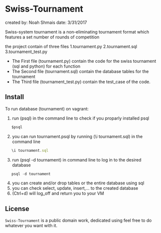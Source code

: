 # Swiss-Tournament
created by: Noah Shmais
date: 3/31/2017

Swiss-system tournament is a non-eliminating tournament format which features a set number of rounds of competition


the project contain of three files 
1.tournament.py
2.tournament.sql
3.tournament_test.py


- The First file (tournament.py) contain the code for the swiss tournament (sql and python) for each function
- The Second file (tournament.sql) contain the database tables for the tournament
- The Third file (tournament_test.py) contain the test_case of the code.

## Install

To run database (tournament) on vagrant: 
1. run (psql) in the command line to check if you proparly installed psql

 ```javascript
    $psql
```

2. you can run tournament.psql by running (\i tournament.sql) in the command line 

 ```javascript
    \i tournament.sql
```

3. run  (psql -d tournament) in command line to log in to the desired database
 ```javascript
    psql -d tournament
```

4. you can create and/or drop tables or the entire database using sql
5. you can check select, update, insert,... to the created database
6. (Ctrl+d) will log_off and return you to your VM    
 


## License

`Swiss-Tournament` is a public domain work, dedicated using feel free to do whatever you want with it.
